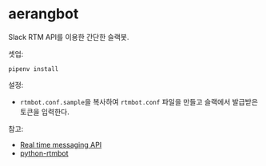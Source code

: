 # aerangbot

Slack RTM API를 이용한 간단한 슬랙봇.

셋업:

    pipenv install

설정:

*   `rtmbot.conf.sample`을 복사하여 `rtmbot.conf` 파일을 만들고 슬랙에서 발급받은 토큰을 입력한다.

참고:

*   [Real time messaging API](https://api.slack.com/rtm)
*   [python-rtmbot](https://github.com/slackapi/python-rtmbot)
